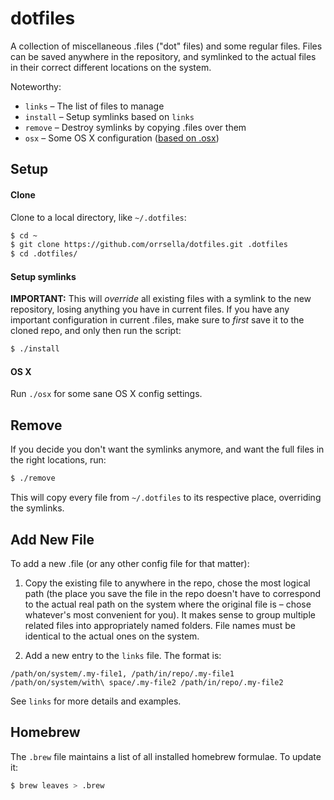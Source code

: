 # dotfiles

A collection of miscellaneous .files ("dot" files) and some regular files. Files can be saved anywhere in the repository, and symlinked to the actual files in their correct different locations on the system.

Noteworthy:

* `links` – The list of files to manage
* `install` – Setup symlinks based on `links`
* `remove` – Destroy symlinks by copying .files over them
* `osx` – Some OS X configuration ([based on .osx](https://github.com/mathiasbynens/dotfiles/blob/master/.osx))

## Setup

#### Clone

Clone to a local directory, like `~/.dotfiles`:

```bash
$ cd ~
$ git clone https://github.com/orrsella/dotfiles.git .dotfiles
$ cd .dotfiles/
```

#### Setup symlinks

**IMPORTANT:** This will *override* all existing files with a symlink to the new repository, losing anything you have in current files. If you have any important configuration in current .files, make sure to *first* save it to the cloned repo, and only then run the script:

```bash
$ ./install
```

#### OS X

Run `./osx` for some sane OS X config settings.

## Remove

If you decide you don't want the symlinks anymore, and want the full files in the right locations, run:

```bash
$ ./remove
```

This will copy every file from `~/.dotfiles` to its respective place, overriding the symlinks.

## Add New File

To add a new .file (or any other config file for that matter):

1. Copy the existing file to anywhere in the repo, chose the most logical path (the place you save the file in the repo doesn't have to correspond to the actual real path on the system where the original file is – chose whatever's most convenient for you). It makes sense to group multiple related files into appropriately named folders. File names must be identical to the actual ones on the system.

2. Add a new entry to the `links` file. The format is:

```
/path/on/system/.my-file1, /path/in/repo/.my-file1
/path/on/system/with\ space/.my-file2 /path/in/repo/.my-file2
```

See `links` for more details and examples.

## Homebrew

The `.brew` file maintains a list of all installed homebrew formulae. To update it:

```bash
$ brew leaves > .brew
```
